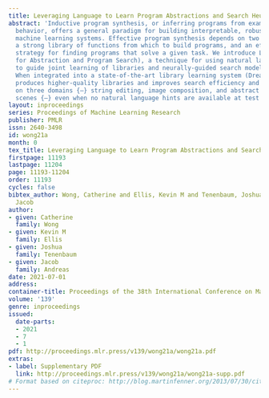 ```yaml
---
title: Leveraging Language to Learn Program Abstractions and Search Heuristics
abstract: 'Inductive program synthesis, or inferring programs from examples of desired
  behavior, offers a general paradigm for building interpretable, robust, andgeneralizable
  machine learning systems. Effective program synthesis depends on two key ingredients:
  a strong library of functions from which to build programs, and an efficient search
  strategy for finding programs that solve a given task. We introduce LAPS (Language
  for Abstraction and Program Search), a technique for using natural language annotations
  to guide joint learning of libraries and neurally-guided search models for synthesis.
  When integrated into a state-of-the-art library learning system (DreamCoder), LAPS
  produces higher-quality libraries and improves search efficiency and generalization
  on three domains {–} string editing, image composition, and abstract reasoning about
  scenes {–} even when no natural language hints are available at test time.'
layout: inproceedings
series: Proceedings of Machine Learning Research
publisher: PMLR
issn: 2640-3498
id: wong21a
month: 0
tex_title: Leveraging Language to Learn Program Abstractions and Search Heuristics
firstpage: 11193
lastpage: 11204
page: 11193-11204
order: 11193
cycles: false
bibtex_author: Wong, Catherine and Ellis, Kevin M and Tenenbaum, Joshua and Andreas,
  Jacob
author:
- given: Catherine
  family: Wong
- given: Kevin M
  family: Ellis
- given: Joshua
  family: Tenenbaum
- given: Jacob
  family: Andreas
date: 2021-07-01
address:
container-title: Proceedings of the 38th International Conference on Machine Learning
volume: '139'
genre: inproceedings
issued:
  date-parts:
  - 2021
  - 7
  - 1
pdf: http://proceedings.mlr.press/v139/wong21a/wong21a.pdf
extras:
- label: Supplementary PDF
  link: http://proceedings.mlr.press/v139/wong21a/wong21a-supp.pdf
# Format based on citeproc: http://blog.martinfenner.org/2013/07/30/citeproc-yaml-for-bibliographies/
---
```

